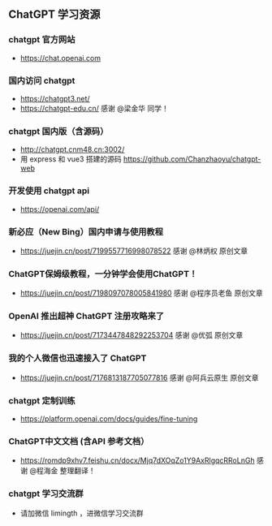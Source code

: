 ## ChatGPT 学习资源

### chatgpt 官方网站
* <https://chat.openai.com>

### 国内访问 chatgpt
* <https://chatgpt3.net/>
* <https://chatgpt-edu.cn/>  感谢 @梁金华 同学！

### chatgpt 国内版（含源码）
* <http://chatgpt.cnm48.cn:3002/>
* 用 express 和 vue3 搭建的源码 <https://github.com/Chanzhaoyu/chatgpt-web>

### 开发使用 chatgpt api
* <https://openai.com/api/>

### 新必应（New Bing）国内申请与使用教程 
* <https://juejin.cn/post/7199557716998078522>
感谢 @林炳权 原创文章

### ChatGPT保姆级教程，一分钟学会使用ChatGPT！
* <https://juejin.cn/post/7198097078005841980>
感谢 @程序员老鱼 原创文章

### OpenAI 推出超神 ChatGPT 注册攻略来了
* <https://juejin.cn/post/7173447848292253704>
感谢 @优弧 原创文章

### 我的个人微信也迅速接入了 ChatGPT
* <https://juejin.cn/post/7176813187705077816>
感谢 @阿兵云原生 原创文章

### chatgpt 定制训练
* <https://platform.openai.com/docs/guides/fine-tuning>

### ChatGPT中文文档 (含API 参考文档）
* <https://romdp9xhv7.feishu.cn/docx/Mjq7dXOqZo1Y9AxRlgqcRRoLnGh>
感谢 @程海金 整理翻译！

### chatgpt 学习交流群
* 请加微信 limingth ，进微信学习交流群
